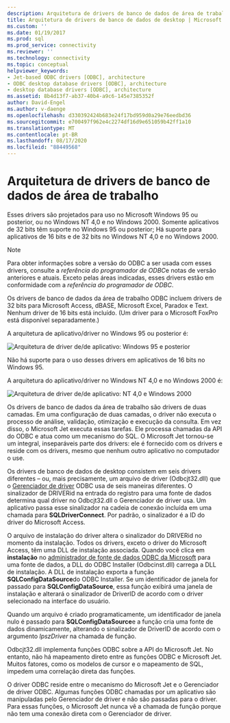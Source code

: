 ```yaml
---
description: Arquitetura de drivers de banco de dados de área de trabalho
title: Arquitetura de drivers de banco de dados de desktop | Microsoft Docs
ms.custom: ''
ms.date: 01/19/2017
ms.prod: sql
ms.prod_service: connectivity
ms.reviewer: ''
ms.technology: connectivity
ms.topic: conceptual
helpviewer_keywords:
- Jet-based ODBC drivers [ODBC], architecture
- ODBC desktop database drivers [ODBC], architecture
- desktop database drivers [ODBC], architecture
ms.assetid: 8b4d13f7-ab37-40b4-a9c6-145e7385352f
author: David-Engel
ms.author: v-daenge
ms.openlocfilehash: d330392424b683e24f17bd959d0a29e76eedbd36
ms.sourcegitcommit: e700497f962e4c2274df16d9e651059b42ff1a10
ms.translationtype: MT
ms.contentlocale: pt-BR
ms.lasthandoff: 08/17/2020
ms.locfileid: "88449568"
---
```

# <a name="desktop-database-drivers-architecture"></a>Arquitetura de drivers de banco de dados de área de trabalho
Esses drivers são projetados para uso no Microsoft Windows 95 ou posterior, ou no Windows NT 4,0 e no Windows 2000. Somente aplicativos de 32 bits têm suporte no Windows 95 ou posterior; Há suporte para aplicativos de 16 bits e de 32 bits no Windows NT 4,0 e no Windows 2000.  
  
> [!NOTE]  
>  Para obter informações sobre a versão do ODBC a ser usada com esses drivers, consulte a *referência do programador de ODBC*e notas de versão anteriores e atuais. Exceto pelas áreas indicadas, esses drivers estão em conformidade com a *referência do programador de ODBC*.  
  
 Os drivers de banco de dados da área de trabalho ODBC incluem drivers de 32 bits para Microsoft Access, dBASE, Microsoft Excel, Paradox e Text. Nenhum driver de 16 bits está incluído. (Um driver para o Microsoft FoxPro está disponível separadamente.)  
  
 A arquitetura de aplicativo/driver no Windows 95 ou posterior é:  
  
 ![Arquitetura de driver de&#47;de aplicativo: Windows 95 e posterior](../../odbc/microsoft/media/odbcjetarch1.gif "ODBCJetArch1")  
  
 Não há suporte para o uso desses drivers em aplicativos de 16 bits no Windows 95.  
  
 A arquitetura do aplicativo/driver no Windows NT 4,0 e no Windows 2000 é:  
  
 ![Arquitetura de driver de&#47;de aplicativo: NT 4,0 e Windows 2000](../../odbc/microsoft/media/odbcjetarch2.gif "ODBCJetArch2")  
  
 Os drivers de banco de dados da área de trabalho são drivers de duas camadas. Em uma configuração de duas camadas, o driver não executa o processo de análise, validação, otimização e execução da consulta. Em vez disso, o Microsoft Jet executa essas tarefas. Ele processa chamadas da API do ODBC e atua como um mecanismo do SQL. O Microsoft Jet tornou-se um integral, inseparáveis parte dos drivers: ele é fornecido com os drivers e reside com os drivers, mesmo que nenhum outro aplicativo no computador o use.  
  
 Os drivers de banco de dados de desktop consistem em seis drivers diferentes – ou, mais precisamente, um arquivo de driver (Odbcjt32.dll) que o [Gerenciador de driver](../../odbc/reference/the-driver-manager.md) ODBC usa de seis maneiras diferentes. O sinalizador de DRIVERid na entrada do registro para uma fonte de dados determina qual driver no Odbcjt32.dll o Gerenciador de driver usa. Um aplicativo passa esse sinalizador na cadeia de conexão incluída em uma chamada para **SQLDriverConnect**. Por padrão, o sinalizador é a ID do driver do Microsoft Access.  
  
 O arquivo de instalação do driver altera o sinalizador do DRIVERid no momento da instalação. Todos os drivers, exceto o driver do Microsoft Access, têm uma DLL de instalação associada. Quando você clica em **instalação** no [administrador de fonte de dados ODBC da Microsoft](../../odbc/admin/odbc-data-source-administrator.md) para uma fonte de dados, a DLL do ODBC Installer (Odbcinst.dll) carrega a DLL de instalação. A DLL de instalação exporta a função **SQLConfigDataSource**do ODBC Installer. Se um identificador de janela for passado para **SQLConfigDataSource**, essa função exibirá uma janela de instalação e alterará o sinalizador de DriverID de acordo com o driver selecionado na interface do usuário.  
  
 Quando um arquivo é criado programaticamente, um identificador de janela nulo é passado para **SQLConfigDataSource**e a função cria uma fonte de dados dinamicamente, alterando o sinalizador de DriverID de acordo com o argumento *lpszDriver* na chamada de função.  
  
 Odbcjt32.dll implementa funções ODBC sobre a API do Microsoft Jet. No entanto, não há mapeamento direto entre as funções ODBC e Microsoft Jet. Muitos fatores, como os modelos de cursor e o mapeamento de SQL, impedem uma correlação direta das funções.  
  
 O driver ODBC reside entre o mecanismo do Microsoft Jet e o Gerenciador de driver ODBC. Algumas funções ODBC chamadas por um aplicativo são manipuladas pelo Gerenciador de driver e não são passadas para o driver. Para essas funções, o Microsoft Jet nunca vê a chamada de função porque não tem uma conexão direta com o Gerenciador de driver.
